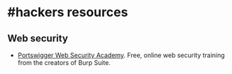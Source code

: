 # #hackers resources

## Web security

- [Portswigger Web Security Academy](https://portswigger.net/web-security).
  Free, online web security training from the creators of Burp Suite.
